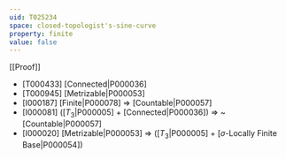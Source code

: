 ```yaml
---
uid: T025234
space: closed-topologist's-sine-curve
property: finite
value: false
---
```

[[Proof]]

* [T000433] [Connected|P000036]
* [T000945] [Metrizable|P000053]
* [I000187] [Finite|P000078] => [Countable|P000057]
* [I000081] ([$T_3$|P000005] + [Connected|P000036]) => ~[Countable|P000057]
* [I000020] [Metrizable|P000053] => ([$T_3$|P000005] + [$\sigma$-Locally Finite Base|P000054])

